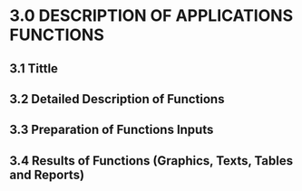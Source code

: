 # 3.0 DESCRIPTION OF APPLICATIONS FUNCTIONS
## 3.1 Tittle
## 3.2 Detailed Description of Functions
## 3.3 Preparation of Functions Inputs
## 3.4 Results of Functions (Graphics, Texts, Tables and Reports)
